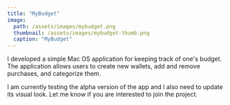 ```yaml
---
title: "MyBudget"
image: 
  path: /assets/images/mybudget.png
  thumbnail: /assets/images/mybudget-thumb.png
  caption: "MyBudget"
---
```


I developed a simple Mac OS application for keeping track of one's budget.
The application allows users to create new wallets, add and remove purchases,
and categorize them.

I am currently testing the alpha version of the app and I also need to update 
its visual look. Let me know if you are interested to join the project.
